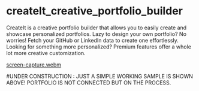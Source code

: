 # createIt_creative_portfolio_builder
CreateIt is a creative portfolio builder that allows you to easily create and showcase personalized portfolios. Lazy to design your own portfolio? No worries! Fetch your GitHub or LinkedIn data to create one effortlessly. Looking for something more personalized? Premium features offer a whole lot more creative customization.



[screen-capture.webm](https://github.com/user-attachments/assets/da505127-706f-4b05-b16c-298c92b84d74)





#UNDER CONSTRUCTION : JUST A SIMPLE WORKING SAMPLE IS SHOWN ABOVE! PORTFOLIO IS NOT CONNECTED BUT ON THE PROCESS.
